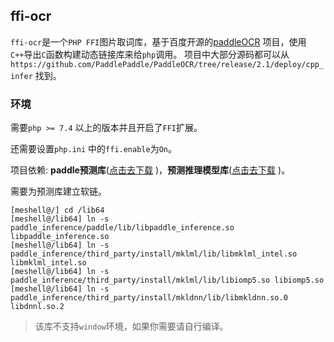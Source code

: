 ## ffi-ocr

`ffi-ocr`是一个`PHP FFI`图片取词库，基于百度开源的[paddleOCR](https://github.com/PaddlePaddle/PaddleOCR) 项目，使用`C++`导出`C`函数构建动态链接库来给`php`调用。
项目中大部分源码都可以从 `https://github.com/PaddlePaddle/PaddleOCR/tree/release/2.1/deploy/cpp_infer` 找到。

### 环境

需要`php >= 7.4` 以上的版本并且开启了`FFI`扩展。

还需要设置`php.ini` 中的`ffi.enable`为`On`。

项目依赖: __paddle预测库__([点击去下载](https://paddleinference.paddlepaddle.org.cn/user_guides/download_lib.html) )，__预测推理模型库__([点击去下载](https://github.com/PaddlePaddle/PaddleOCR/blob/release/2.1/README_ch.md) )。

需要为预测库建立软链。

```shell 
[meshell@/] cd /lib64
[meshell@/lib64] ln -s paddle_inference/paddle/lib/libpaddle_inference.so libpaddle_inference.so
[meshell@/lib64] ln -s paddle_inference/third_party/install/mklml/lib/libmklml_intel.so libmklml_intel.so
[meshell@/lib64] ln -s paddle_inference/third_party/install/mklml/lib/libiomp5.so libiomp5.so
[meshell@/lib64] ln -s paddle_inference/third_party/install/mkldnn/lib/libmkldnn.so.0 libdnnl.so.2
```


> 该库不支持`window`环境，如果你需要请自行编译。
